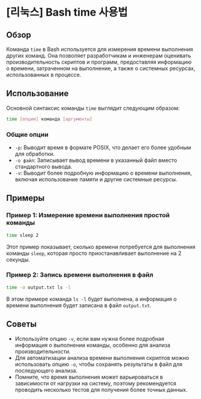 # [리눅스] Bash time 사용법

## Обзор
Команда `time` в Bash используется для измерения времени выполнения других команд. Она позволяет разработчикам и инженерам оценивать производительность скриптов и программ, предоставляя информацию о времени, затраченном на выполнение, а также о системных ресурсах, использованных в процессе.

## Использование
Основной синтаксис команды `time` выглядит следующим образом:

```bash
time [опции] команда [аргументы]
```

### Общие опции
- `-p`: Выводит время в формате POSIX, что делает его более удобным для обработки.
- `-o файл`: Записывает вывод времени в указанный файл вместо стандартного вывода.
- `-v`: Выводит более подробную информацию о времени выполнения, включая использование памяти и другие системные ресурсы.

## Примеры
### Пример 1: Измерение времени выполнения простой команды
```bash
time sleep 2
```
Этот пример показывает, сколько времени потребуется для выполнения команды `sleep`, которая просто приостанавливает выполнение на 2 секунды.

### Пример 2: Запись времени выполнения в файл
```bash
time -o output.txt ls -l
```
В этом примере команда `ls -l` будет выполнена, а информация о времени выполнения будет записана в файл `output.txt`.

## Советы
- Используйте опцию `-v`, если вам нужна более подробная информация о выполнении команды, особенно для анализа производительности.
- Для автоматизации анализа времени выполнения скриптов можно использовать опцию `-o`, чтобы сохранять результаты в файл для последующего анализа.
- Помните, что время выполнения может варьироваться в зависимости от нагрузки на систему, поэтому рекомендуется проводить несколько тестов для получения более точных данных.